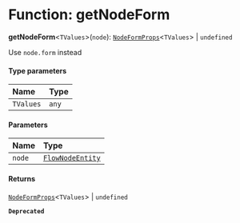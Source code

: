 # Function: getNodeForm

**getNodeForm**<`TValues`>(`node`): [`NodeFormProps`](/en/auto-docs/free-layout-editor/interfaces/NodeFormProps.md)<`TValues`> | `undefined`

Use `node.form` instead

#### Type parameters

| Name | Type |
| :------ | :------ |
| `TValues` | `any` |

#### Parameters

| Name | Type |
| :------ | :------ |
| `node` | [`FlowNodeEntity`](/en/auto-docs/free-layout-editor/classes/FlowNodeEntity-1.md) |

#### Returns

[`NodeFormProps`](/en/auto-docs/free-layout-editor/interfaces/NodeFormProps.md)<`TValues`> | `undefined`

**`Deprecated`**
